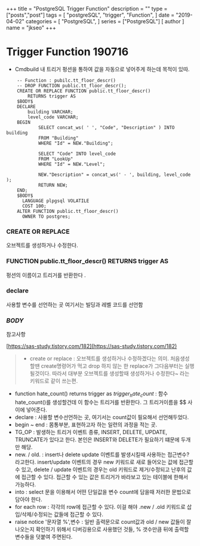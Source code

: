 
+++
title = "PostgreSQL Trigger Function"
description = ""
type = ["posts","post"]
tags = [
    "postgreSQL",
    "trigger",
    "Function",
]
date = "2019-04-02"
categories = [
    "PostgreSQL",
]
series = ["PostgreSQL"]
[ author ]
  name = "jkseo"
+++

# Trigger Function 190716
- Cmdbuild 내 트리거 펑션을 통하여 값을 자동으로 넣어주게 하는데 목적이 있따.
~~~
    -- Function : pubilc.tt_floor_descr()
    -- DROP FUNCTION public.tt_floor_descr();
    CREATE OR REPLACE FUNCTION public.tt_floor_descr()
    	RETURNS trigger AS
    $BODY$
    DECLARE
    	building VARCHAR;
    	level_code VARCHAR;
    BEGIN
    		SELECT concat_ws( ' ', "Code", "Description" ) INTO building
    		FROM "Building"
    		WHERE "Id" = NEW."Building";

    		SELECT "Code" INTO level_code
    		FROM "LookUp"
    		WHERE "Id" = NEW."Level";

    		NEW."Description" = concat_ws(' - ', building, level_code );
    		RETURN NEW;
    END;
    $BODY$
      LANGUAGE plpgsql VOLATILE
      COST 100;
    ALTER FUNCTION public.tt_floor_descr()
      OWNER TO postgres;
~~~

### CREATE OR REPLACE

오브젝트를 생성하거나 수정한다.

### FUNCTION public.tt_floor_descr() RETURNS trigger AS

펑션의 이름이고 트리거를 반환한다 .

### declare

사용할 변수를 선언하는 곳  여기서는 빌딩과 레벨 코드를 선언함

### $BODY$

참고사항

[https://sas-study.tistory.com/182](https://sas-study.tistory.com/182)

> - create or replace : 오브젝트를 생성하거나 수정하겠다는 의미. 처음생성할땐 create명령어가 먹고 drop 하지 않는 한 replace가 그다음부터는 실행될것이다. 따라서 대부분 오브젝트를 생성할때 생성하거나 수정한다~ 라는 키워드로 같이 쓰는편.
- function hate_count() returns trigger as $trigger_hate_count$ : 함수 hate_count()를 생성할건데 이 함수는 트리거를 반환한다. 그 트리거이름을 $$ 사이에 넣어준다.
- declare : 사용할 변수선언하는 곳, 여기서는 count값이 필요해서 선언해두었다.
- begin ~ end : 몸통부분, 표현하고자 하는 일련의 과정을 적는 곳.
- TG_OP : 발생하는 트리거 이벤트 종류, INSERT, DELETE, UPDATE, TRUNCATE가 있다고 한다. 본인은 INSERT와 DELETE가 필요하기 떄문에 두개만 해당.
- new. / old. : insert나 delete update 이벤트를 발생시킬때 사용하는 접근변수? 라고한다. insert/update 이벤트의 경우 new 키워드로 새로 들어오는 값에 접근할 수 있고, delete / update 이벤트의 경우는 old 키워드로 제거/수정되고 난후의 값에 접근할 수 있다. 접근할 수 있는 값은 트리거가 바라보고 있는 테이블에 한해서 가능하다.
- into : select 문을 이용해서 어떤 단일값을 변수 count에 담을때 저러한 문법으로 담아야 한다.
- for each row : 각각의 row에 접근할 수 있다. 이걸 해야 .new / .old 키워드로 삽입/삭제/수정되는 값들에 접근할 수 있다.
- raise notice '문자열 %',변수 : 일반 출력문으로 count값과 old / new 값들이 잘 나오는지 확인하기 위해서 디버깅용으로 사용했던 것들, % 갯수만큼 뒤에 출력할 변수들을 덧붙여 주면된다.